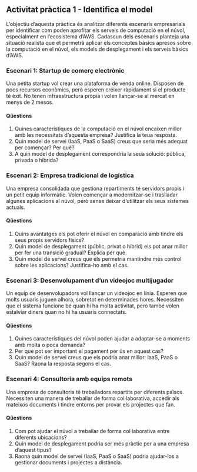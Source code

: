 
## Activitat pràctica 1 - Identifica el model
L’objectiu d’aquesta pràctica és analitzar diferents escenaris empresarials per identificar com poden aprofitar els serveis de computació en el núvol, especialment en l’ecosistema d’AWS. Cadascun dels escenaris planteja una situació realista que et permetrà aplicar els conceptes bàsics apresos sobre la computació en el núvol, els models de desplegament i els serveis bàsics d’AWS. 

### Escenari 1: Startup de comerç electrònic
Una petita startup vol crear una plataforma de venda online. Disposen de pocs recursos econòmics, però esperen créixer ràpidament si el producte té èxit. No tenen infraestructura pròpia i volen llançar-se al mercat en menys de 2 mesos.
#### Qüestions
1. Quines característiques de la computació en el núvol encaixen millor amb les necessitats d’aquesta empresa? Justifica la teua resposta.
2. Quin model de servei (IaaS, PaaS o SaaS) creus que seria més adequat per començar? Per què?
3. A quin model de desplegament correspondria la seua solució: pública, privada o híbrida?

### Escenari 2: Empresa tradicional de logística
Una empresa consolidada que gestiona repartiments té servidors propis i un petit equip informàtic. Volen començar a modernitzar-se i traslladar algunes aplicacions al núvol, però sense deixar d’utilitzar els seus sistemes actuals.
#### Qüestions
1. Quins avantatges els pot oferir el núvol en comparació amb tindre els seus propis servidors físics?
2. Quin model de desplegament (públic, privat o híbrid) els pot anar millor per fer una transició gradual? Explica per què.
3. Quin model de servei creus que els permetria mantindre més control sobre les aplicacions? Justifica-ho amb el cas.

### Escenari 3: Desenvolupament d’un videojoc multijugador
Un equip de desenvolupadors vol llançar un videojoc en línia. Esperen que molts usuaris juguen alhora, sobretot en determinades hores. Necessiten que el sistema funcione bé quan hi ha molta activitat, però també volen estalviar diners quan no hi ha usuaris connectats.
#### Qüestions
1. Quines característiques del núvol poden ajudar a adaptar-se a moments amb molta o poca demanda?
2. Per què pot ser important el pagament per ús en aquest cas?
3. Quin model de servei creus que els podria anar millor: IaaS, PaaS o SaaS? Raona la resposta segons el cas.

### Escenari 4: Consultoria amb equips remots
Una empresa de consultoria té treballadors repartits per diferents països. Necessiten una manera de treballar de forma col·laborativa, accedir als mateixos documents i tindre entorns per provar els projectes que fan.
#### Qüestions
1. Com pot ajudar el núvol a treballar de forma col·laborativa entre diferents ubicacions?
2. Quin model de desplegament podria ser més pràctic per a una empresa d’aquest tipus?
3. Raona quin model de servei (IaaS, PaaS o SaaS) podria ajudar-los a gestionar documents i projectes a distància.
